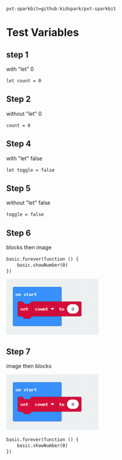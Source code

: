 ```package
pxt-sparkbit=github:kidspark/pxt-sparkbit
```

# Test Variables

## step 1

with "let" 0

```blocks
let count = 0
```

## Step 2

without "let" 0

```blocks
count = 0
```

## Step 4

with "let" false

```blocks
let toggle = false
```

## Step 5

without "let" false

```blocks
toggle = false
```

## Step 6

blocks then image

```blocks
basic.forever(function () {
    basic.showNumber(0)
})
```

![set count](https://raw.githubusercontent.com/KidSpark/tutorials/master/assets/3-3-set-count.png)

## Step 7

image then blocks

![set count](https://raw.githubusercontent.com/KidSpark/tutorials/master/assets/3-3-set-count.png)

```blocks
basic.forever(function () {
    basic.showNumber(0)
})
```